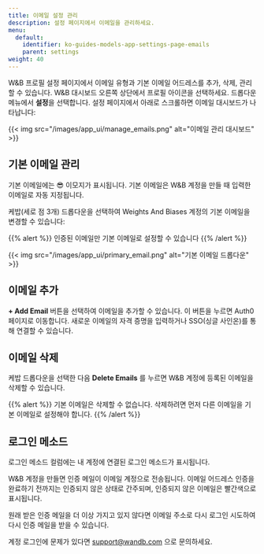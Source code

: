 ```yaml
---
title: 이메일 설정 관리
description: 설정 페이지에서 이메일을 관리하세요.
menu:
  default:
    identifier: ko-guides-models-app-settings-page-emails
    parent: settings
weight: 40
---
```


W&B 프로필 설정 페이지에서 이메일 유형과 기본 이메일 어드레스를 추가, 삭제, 관리할 수 있습니다. W&B 대시보드 오른쪽 상단에서 프로필 아이콘을 선택하세요. 드롭다운 메뉴에서 **설정**을 선택합니다. 설정 페이지에서 아래로 스크롤하면 이메일 대시보드가 나타납니다:

{{< img src="/images/app_ui/manage_emails.png" alt="이메일 관리 대시보드" >}}

## 기본 이메일 관리

기본 이메일에는 😎 이모지가 표시됩니다. 기본 이메일은 W&B 계정을 만들 때 입력한 이메일로 자동 지정됩니다.

케밥(세로 점 3개) 드롭다운을 선택하여 Weights And Biases 계정의 기본 이메일을 변경할 수 있습니다:

{{% alert %}}
인증된 이메일만 기본 이메일로 설정할 수 있습니다
{{% /alert %}}

{{< img src="/images/app_ui/primary_email.png" alt="기본 이메일 드롭다운" >}}

## 이메일 추가

**+ Add Email** 버튼을 선택하여 이메일을 추가할 수 있습니다. 이 버튼을 누르면 Auth0 페이지로 이동합니다. 새로운 이메일의 자격 증명을 입력하거나 SSO(싱글 사인온)를 통해 연결할 수 있습니다.

## 이메일 삭제

케밥 드롭다운을 선택한 다음 **Delete Emails** 를 누르면 W&B 계정에 등록된 이메일을 삭제할 수 있습니다.

{{% alert %}}
기본 이메일은 삭제할 수 없습니다. 삭제하려면 먼저 다른 이메일을 기본 이메일로 설정해야 합니다.
{{% /alert %}}

## 로그인 메소드

로그인 메소드 컬럼에는 내 계정에 연결된 로그인 메소드가 표시됩니다.

W&B 계정을 만들면 인증 메일이 이메일 계정으로 전송됩니다. 이메일 어드레스 인증을 완료하기 전까지는 인증되지 않은 상태로 간주되며, 인증되지 않은 이메일은 빨간색으로 표시됩니다.

원래 받은 인증 메일을 더 이상 가지고 있지 않다면 이메일 주소로 다시 로그인 시도하여 다시 인증 메일을 받을 수 있습니다.

계정 로그인에 문제가 있다면 support@wandb.com 으로 문의하세요.